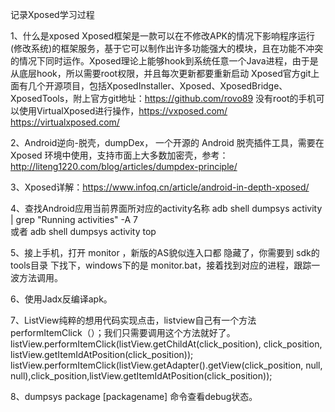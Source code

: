 记录Xposed学习过程

1、什么是xposed
Xposed框架是一款可以在不修改APK的情况下影响程序运行(修改系统)的框架服务，基于它可以制作出许多功能强大的模块，且在功能不冲突的情况下同时运作。Xposed理论上能够hook到系统任意一个Java进程，由于是从底层hook，所以需要root权限，并且每次更新都要重新启动
Xposed官方git上面有几个开源项目，包括XposedInstaller、Xposed、XposedBridge、XposedTools，附上官方git地址：https://github.com/rovo89
没有root的手机可以使用VirtualXposed进行操作，https://vxposed.com/   https://virtualxposed.com/

2、Android逆向-脱壳，dumpDex， 一个开源的 Android 脱壳插件工具，需要在 Xposed 环境中使用，支持市面上大多数加密壳，参考：http://liteng1220.com/blog/articles/dumpdex-principle/

3、Xposed详解：https://www.infoq.cn/article/android-in-depth-xposed/

4、查找Android应用当前界面所对应的activity名称
adb shell dumpsys activity | grep "Running activities" -A 7   
或者
adb shell dumpsys activity top

5、接上手机，打开 monitor ，新版的AS貌似连入口都 隐藏了，你需要到 sdk的tools目录 下找下，windows下的是 monitor.bat，接着找到对应的进程，跟踪一波方法调用。

6、使用Jadx反编译apk。

7、ListView纯粹的想用代码实现点击，listview自己有一个方法performItemClick（）；我们只需要调用这个方法就好了。
listView.performItemClick(listView.getChildAt(click_position), click_position, listView.getItemIdAtPosition(click_position));
listView.performItemClick(listView.getAdapter().getView(click_position, null, null),click_position,listView.getItemIdAtPosition(click_position));

8、dumpsys package [packagename] 命令查看debug状态。

